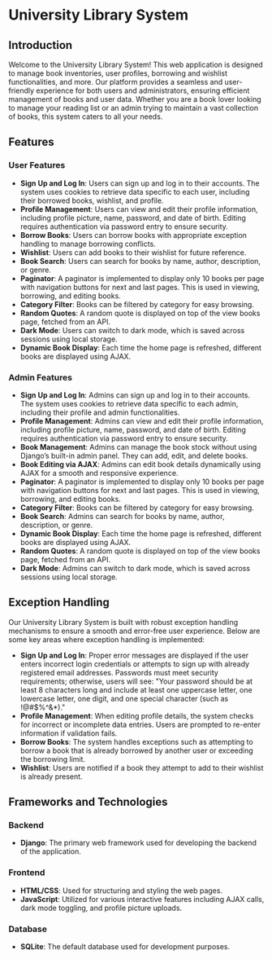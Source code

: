 # University Library System

## Introduction

Welcome to the University Library System! This web application is designed to manage book inventories, user profiles, borrowing and wishlist functionalities, and more. Our platform provides a seamless and user-friendly experience for both users and administrators, ensuring efficient management of books and user data. Whether you are a book lover looking to manage your reading list or an admin trying to maintain a vast collection of books, this system caters to all your needs.

## Features
### User Features
- **Sign Up and Log In**: Users can sign up and log in to their accounts. The system uses cookies to retrieve data specific to each user, including their borrowed books, wishlist, and profile.
- **Profile Management**: Users can view and edit their profile information, including profile picture, name, password, and date of birth. Editing requires authentication via password entry to ensure security.
- **Borrow Books**: Users can borrow books with appropriate exception handling to manage borrowing conflicts.
- **Wishlist**: Users can add books to their wishlist for future reference.
- **Book Search**: Users can search for books by name, author, description, or genre.
- **Paginator**: A paginator is implemented to display only 10 books per page with navigation buttons for next and last pages. This is used in viewing, borrowing, and editing books.
- **Category Filter**: Books can be filtered by category for easy browsing.
- **Random Quotes**: A random quote is displayed on top of the view books page, fetched from an API.
- **Dark Mode**: Users can switch to dark mode, which is saved across sessions using local storage.
- **Dynamic Book Display**: Each time the home page is refreshed, different books are displayed using AJAX.

### Admin Features
- **Sign Up and Log In**: Admins can sign up and log in to their accounts. The system uses cookies to retrieve data specific to each admin, including their profile and admin functionalities.
- **Profile Management**: Admins can view and edit their profile information, including profile picture, name, password, and date of birth. Editing requires authentication via password entry to ensure security.
- **Book Management**: Admins can manage the book stock without using Django’s built-in admin panel. They can add, edit, and delete books.
- **Book Editing via AJAX**: Admins can edit book details dynamically using AJAX for a smooth and responsive experience.
- **Paginator**: A paginator is implemented to display only 10 books per page with navigation buttons for next and last pages. This is used in viewing, borrowing, and editing books.
- **Category Filter**: Books can be filtered by category for easy browsing.
- **Book Search**: Admins can search for books by name, author, description, or genre.
- **Dynamic Book Display**: Each time the home page is refreshed, different books are displayed using AJAX.
- **Random Quotes**: A random quote is displayed on top of the view books page, fetched from an API.
- **Dark Mode**: Admins can switch to dark mode, which is saved across sessions using local storage.

## Exception Handling

Our University Library System is built with robust exception handling mechanisms to ensure a smooth and error-free user experience. Below are some key areas where exception handling is implemented:

- **Sign Up and Log In**: Proper error messages are displayed if the user enters incorrect login credentials or attempts to sign up with already registered email addresses. Passwords must meet security requirements; otherwise, users will see: "Your password should be at least 8 characters long and include at least one uppercase letter, one lowercase letter, one digit, and one special character (such as !@#$%^&*)."
- **Profile Management**: When editing profile details, the system checks for incorrect or incomplete data entries. Users are prompted to re-enter information if validation fails.
- **Borrow Books**: The system handles exceptions such as attempting to borrow a book that is already borrowed by another user or exceeding the borrowing limit.
- **Wishlist**: Users are notified if a book they attempt to add to their wishlist is already present.

## Frameworks and Technologies

### Backend
- **Django**: The primary web framework used for developing the backend of the application.

### Frontend
- **HTML/CSS**: Used for structuring and styling the web pages.
- **JavaScript**: Utilized for various interactive features including AJAX calls, dark mode toggling, and profile picture uploads.

### Database
- **SQLite**: The default database used for development purposes.

